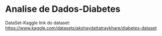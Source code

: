 # Analise de Dados-Diabetes
DataSet-Kaggle
link do dataset:  https://www.kaggle.com/datasets/akshaydattatraykhare/diabetes-dataset
